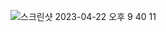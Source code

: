 ![스크린샷 2023-04-22 오후 9 40 11](https://user-images.githubusercontent.com/85427533/233838166-701ebd61-9600-4090-9d58-c15748b3ff68.png)
